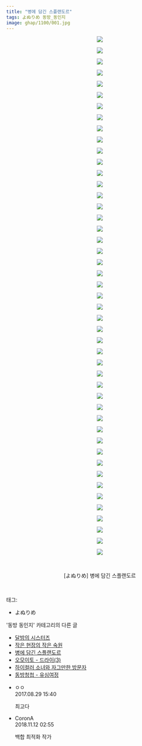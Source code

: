 ```yaml
---
title: "병에 담긴 스플랜도르"
tags: よぬりめ 동방_동인지
image: ghap/1100/001.jpg
---
```

<div class="article">
<p style="text-align: center; clear: none; float: none;"><img src="{{ site.nasurl }}/ghap/1100/001.jpg"/></p>
<p style="text-align: center; clear: none; float: none;"><img src="{{ site.nasurl }}/ghap/1100/002.jpg"/></p>
<p style="text-align: center; clear: none; float: none;"><img src="{{ site.nasurl }}/ghap/1100/003.jpg"/></p>
<p style="text-align: center; clear: none; float: none;"><img src="{{ site.nasurl }}/ghap/1100/004.jpg"/></p>
<p style="text-align: center; clear: none; float: none;"><img src="{{ site.nasurl }}/ghap/1100/005.jpg"/></p>
<p style="text-align: center; clear: none; float: none;"><img src="{{ site.nasurl }}/ghap/1100/006.jpg"/></p>
<p style="text-align: center; clear: none; float: none;"><img src="{{ site.nasurl }}/ghap/1100/007.jpg"/></p>
<p style="text-align: center; clear: none; float: none;"><img src="{{ site.nasurl }}/ghap/1100/008.jpg"/></p>
<p style="text-align: center; clear: none; float: none;"><img src="{{ site.nasurl }}/ghap/1100/009.jpg"/></p>
<p style="text-align: center; clear: none; float: none;"><img src="{{ site.nasurl }}/ghap/1100/010.jpg"/></p>
<p style="text-align: center; clear: none; float: none;"><img src="{{ site.nasurl }}/ghap/1100/011.jpg"/></p>
<p style="text-align: center; clear: none; float: none;"><img src="{{ site.nasurl }}/ghap/1100/012.jpg"/></p>
<p style="text-align: center; clear: none; float: none;"><img src="{{ site.nasurl }}/ghap/1100/013.jpg"/></p>
<p style="text-align: center; clear: none; float: none;"><img src="{{ site.nasurl }}/ghap/1100/014.jpg"/></p>
<p style="text-align: center; clear: none; float: none;"><img src="{{ site.nasurl }}/ghap/1100/015.jpg"/></p>
<p style="text-align: center; clear: none; float: none;"><img src="{{ site.nasurl }}/ghap/1100/016.jpg"/></p>
<p style="text-align: center; clear: none; float: none;"><img src="{{ site.nasurl }}/ghap/1100/017.jpg"/></p>
<p style="text-align: center; clear: none; float: none;"><img src="{{ site.nasurl }}/ghap/1100/018.jpg"/></p>
<p style="text-align: center; clear: none; float: none;"><img src="{{ site.nasurl }}/ghap/1100/019.jpg"/></p>
<p style="text-align: center; clear: none; float: none;"><img src="{{ site.nasurl }}/ghap/1100/020.jpg"/></p>
<p style="text-align: center; clear: none; float: none;"><img src="{{ site.nasurl }}/ghap/1100/021.jpg"/></p>
<p style="text-align: center; clear: none; float: none;"><img src="{{ site.nasurl }}/ghap/1100/022.jpg"/></p>
<p style="text-align: center; clear: none; float: none;"><img src="{{ site.nasurl }}/ghap/1100/023.jpg"/></p>
<p style="text-align: center; clear: none; float: none;"><img src="{{ site.nasurl }}/ghap/1100/024.jpg"/></p>
<p style="text-align: center; clear: none; float: none;"><img src="{{ site.nasurl }}/ghap/1100/025.jpg"/></p>
<p style="text-align: center; clear: none; float: none;"><img src="{{ site.nasurl }}/ghap/1100/026.jpg"/></p>
<p style="text-align: center; clear: none; float: none;"><img src="{{ site.nasurl }}/ghap/1100/027.jpg"/></p>
<p style="text-align: center; clear: none; float: none;"><img src="{{ site.nasurl }}/ghap/1100/028.jpg"/></p>
<p style="text-align: center; clear: none; float: none;"><img src="{{ site.nasurl }}/ghap/1100/029.jpg"/></p>
<p style="text-align: center; clear: none; float: none;"><img src="{{ site.nasurl }}/ghap/1100/030.jpg"/></p>
<p style="text-align: center; clear: none; float: none;"><img src="{{ site.nasurl }}/ghap/1100/031.jpg"/></p>
<p style="text-align: center; clear: none; float: none;"><img src="{{ site.nasurl }}/ghap/1100/032.jpg"/></p>
<p style="text-align: center; clear: none; float: none;"><img src="{{ site.nasurl }}/ghap/1100/033.jpg"/></p>
<p style="text-align: center; clear: none; float: none;"><img src="{{ site.nasurl }}/ghap/1100/034.jpg"/></p>
<p style="text-align: center; clear: none; float: none;"><img src="{{ site.nasurl }}/ghap/1100/035.jpg"/></p>
<p style="text-align: center; clear: none; float: none;"><img src="{{ site.nasurl }}/ghap/1100/036.jpg"/></p>
<p style="text-align: center; clear: none; float: none;"><img src="{{ site.nasurl }}/ghap/1100/037.jpg"/></p>
<p style="text-align: center; clear: none; float: none;"><img src="{{ site.nasurl }}/ghap/1100/038.jpg"/></p>
<p style="text-align: center; clear: none; float: none;"><img src="{{ site.nasurl }}/ghap/1100/039.jpg"/></p>
<p style="text-align: center; clear: none; float: none;"><img src="{{ site.nasurl }}/ghap/1100/040.jpg"/></p>
<p style="text-align: center; clear: none; float: none;"><img src="{{ site.nasurl }}/ghap/1100/041.jpg"/></p>
<p style="text-align: center; clear: none; float: none;"><img src="{{ site.nasurl }}/ghap/1100/042.jpg"/></p>
<p style="text-align: center; clear: none; float: none;"><img src="{{ site.nasurl }}/ghap/1100/043.jpg"/></p>
<p style="text-align: center; clear: none; float: none;"><img src="{{ site.nasurl }}/ghap/1100/044.jpg"/></p>
<p style="text-align: center; clear: none; float: none;"><img src="{{ site.nasurl }}/ghap/1100/045.jpg"/></p>
<p style="text-align: center; clear: none; float: none;"><img src="{{ site.nasurl }}/ghap/1100/046.jpg"/></p>
<p style="text-align: center; clear: none; float: none;"><img src="{{ site.nasurl }}/ghap/1100/047.jpg"/></p>
<p style="text-align: center; clear: none; float: none;"><br/></p>
<p style="text-align: center; clear: none; float: none;">[よぬりめ] 병에 담긴 스플랜도르</p>
<p><br/></p>
</div><div class="tagTrail">
<p>태그: </p>
<ul>
<li>よぬりめ</li>
</ul>
</div><div class="another">
<p>'동방 동인지' 카테고리의 다른 글</p>
<ul>
<li><a href="/2016-07-26-ghap_1103">달밤의 시스터즈</a></li>
<li><a href="/2016-07-26-ghap_1102">작은 현장의 작은 숙원</a></li>
<li><a href="/2016-07-26-ghap_1100">병에 담긴 스플랜도르</a></li>
<li><a href="/2016-07-26-ghap_1099">오모이토 - 드라이(3)</a></li>
<li><a href="/2016-07-26-ghap_1098">하이컬러 소녀와 자그만한 방문자</a></li>
<li><a href="/2016-07-26-ghap_1097">동방청첩 - 유심여정</a></li>
</ul>
</div><div class="cb_module cb_fluid">
<div class="cb_wrt cb_profile">
<div class="comment">
<ul>
<li class="cb_thumb_off" id="comment15071025">
<div class="cb_comment_area">
<div class="cb_info_area">
<div class="cb_section">
<span class="cb_nick_name">ㅇㅇ</span>
</div>
<div class="cb_section">
<span class="cb_date">2017.08.29 15:40 </span>
</div>
</div>
<div class="cb_dsc_comment">
<p class="cb_dsc">
											최고다
										</p>
</div>
</div></li>
<li class="cb_thumb_off" id="comment15371776">
<div class="cb_comment_area">
<div class="cb_info_area">
<div class="cb_section">
<span class="cb_nick_name">CoronA</span>
</div>
<div class="cb_section">
<span class="cb_date">2018.11.12 02:55 </span>
</div>
</div>
<div class="cb_dsc_comment">
<p class="cb_dsc">
											백합 최적화 작가
										</p>
</div>
</div></li>
</ul>
</div>
</div><!-- commentList close -->
</div>
<br/>
<p id="refer"></p>
<br/>
